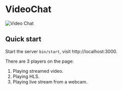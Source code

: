 # VideoChat

![Video Chat](https://github.com/shavit/verbose-parakeet/raw/master/doc/meme.gif?raw=true)

## Quick start

Start the server `bin/start`, visit http://localhost:3000.

There are 3 players on the page:
  1. Playing streamed video.
  2. Playing HLS.
  3. Playing live stream from a webcam.
